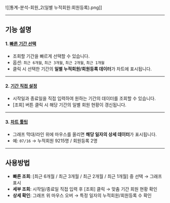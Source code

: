 
![[통계-분석-회원_2(일별 누적회원:회원등록).png]]

***

## 기능 설명

#### 1. [빠른 기간 선택](공통기능-기간조회.md)
- 조회할 기간을 빠르게 선택할 수 있습니다.  
- 옵션: `최근 6개월`, `최근 3개월`, `최근 2개월`, `최근 1개월`  
- 클릭 시 선택한 기간의 **일별 누적회원/회원등록 데이터**가 차트에 표시됩니다.  

***

#### 2. [기간 직접 설정](공통기능-기간조회.md)
- 시작일과 종료일을 직접 입력하여 원하는 기간의 데이터를 조회할 수 있습니다.  
- [조회] 버튼 클릭 시 해당 기간의 일별 회원 현황이 갱신됩니다.  

***

#### 3. [차트 툴팁](분석-툴팁.md)
- 그래프 막대/라인 위에 마우스를 올리면 **해당 일자의 상세 데이터**가 표시됩니다.  
- 예: `07/16` → 누적회원 9215명 / 회원등록 2명  

***

## 사용방법

- **빠른 조회**: [최근 6개월 / 최근 3개월 / 최근 2개월 / 최근 1개월] 중 선택 → 그래프 표시  
- **세부 조회**: 시작일/종료일 직접 입력 후 [조회] 클릭 → 맞춤 기간 회원 현황 확인  
- **상세 확인**: 그래프 위 마우스 오버 → 특정 일자의 누적회원/회원등록 수 확인  
